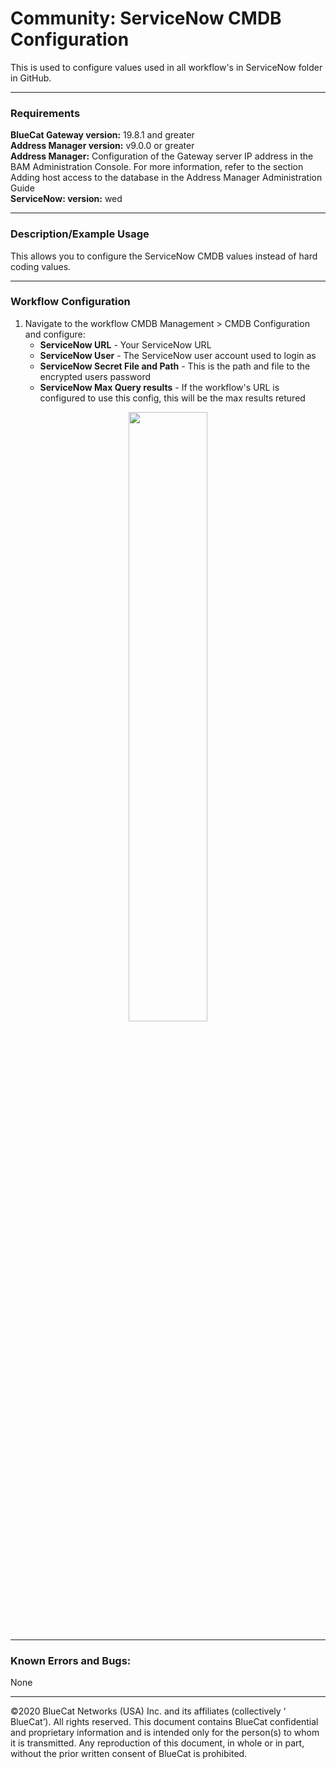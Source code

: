 # **Community: ServiceNow CMDB Configuration**
This is used to configure values used in all workflow's in ServiceNow folder in GitHub.

___

### Requirements
**BlueCat Gateway version:** 19.8.1 and greater <br/>
**Address Manager version:** v9.0.0 or greater <br/>
**Address Manager:**  Configuration of the Gateway server IP address in the BAM Administration Console. For more information, refer to the section Adding host access to the database in the Address Manager Administration Guide </br>
**ServiceNow: version:** wed </br>

___

### Description/Example Usage
This allows you to configure the ServiceNow CMDB values instead of hard coding values. 

___

### Workflow Configuration

1.  Navigate to the workflow CMDB Management > CMDB Configuration and configure:
    * **ServiceNow URL** - Your ServiceNow URL
    * **ServiceNow User** - The ServiceNow user account used to login as
    * **ServiceNow Secret File and Path** - This is the path and file to the encrypted users password
    * **ServiceNow Max Query results** - If the workflow's URL is configured to use this config, this will be the max results retured 

<p align="center">
  <img width="50%" height="50%" src="img/cmdb_config.png">
</p>

___

### Known Errors and Bugs: 

None

___

©2020 BlueCat Networks (USA) Inc. and its affiliates (collectively ‘ BlueCat’). All rights reserved.
This document contains BlueCat confidential and proprietary information and is intended only for the person(s) to whom it is transmitted.
Any reproduction of this document, in whole or in part, without the prior written consent of BlueCat is prohibited.
